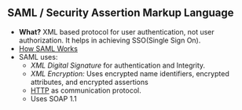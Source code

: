 ## SAML / Security Assertion Markup Language
- **What?** XML based protocol for user authentication, not user authorization. It helps in achieving SSO(Single Sign On). 
- [How SAML Works](HOW_SAML_Works)
- SAML uses:
  - *XML Digital Signature* for authentication and Integrity.
  - *XML Encryption:* Uses encrypted name identifiers, encrypted attributes, and encrypted assertions
  - [HTTP](Networking/OSI-Layers/Layer5/Protocols/HTTP) as communication protocol.
  - Uses SOAP 1.1
